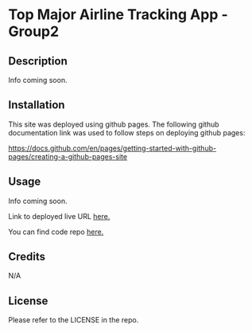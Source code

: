 # Top Major Airline Tracking App - Group2
## Description

Info coming soon.


## Installation

This site was deployed using github pages. 
The following github documentation link was used to follow steps on deploying github pages: 

https://docs.github.com/en/pages/getting-started-with-github-pages/creating-a-github-pages-site

## Usage

Info coming soon.

Link to deployed live URL [here.](https://grosario1.github.io/)

You can find code repo [here.](https://github.com/grosario1)

## Credits

N/A

## License

Please refer to the LICENSE in the repo.
